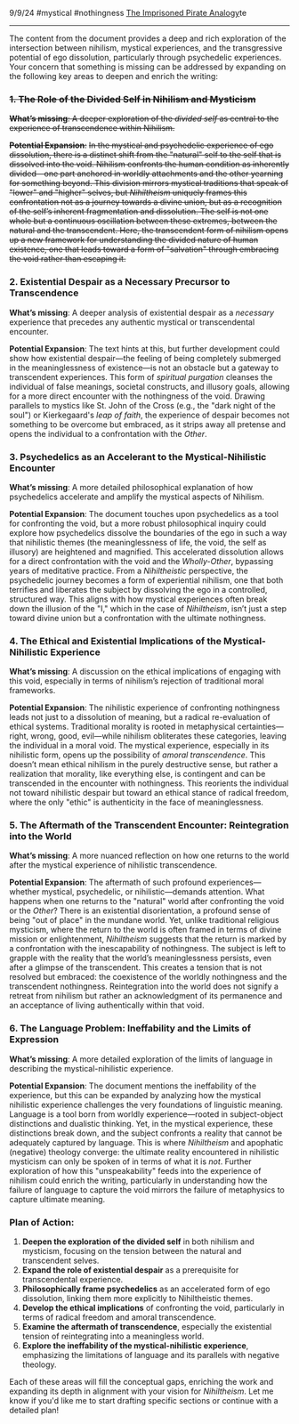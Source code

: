 9/9/24
#mystical  #nothingness 
[The Imprisoned Pirate Analogy](<The Imprisoned Pirate Analogy.md>)te
___
The content from the document provides a deep and rich exploration of the intersection between nihilism, mystical experiences, and the transgressive potential of ego dissolution, particularly through psychedelic experiences. Your concern that something is missing can be addressed by expanding on the following key areas to deepen and enrich the writing:

### ~~1. **The Role of the Divided Self in Nihilism and Mysticism**~~
   ~~**What’s missing**: A deeper exploration of the *divided self* as central to the experience of transcendence within Nihilism.~~
   
   ~~**Potential Expansion**:~~
   ~~In the mystical and psychedelic experience of ego dissolution, there is a distinct shift from the "natural" self to the self that is dissolved into the void. Nihilism confronts the human condition as inherently divided—one part anchored in worldly attachments and the other yearning for something beyond. This division mirrors mystical traditions that speak of "lower" and "higher" selves, but *Nihiltheism* uniquely frames this confrontation not as a journey towards a divine union, but as a recognition of the self’s inherent fragmentation and dissolution. The self is not one whole but a continuous oscillation between these extremes, between the natural and the transcendent. Here, the transcendent form of nihilism opens up a new framework for understanding the divided nature of human existence, one that leads toward a form of "salvation" through embracing the void rather than escaping it.~~

### 2. **Existential Despair as a Necessary Precursor to Transcendence**
   **What’s missing**: A deeper analysis of existential despair as a *necessary* experience that precedes any authentic mystical or transcendental encounter.
   
   **Potential Expansion**:
   The text hints at this, but further development could show how existential despair—the feeling of being completely submerged in the meaninglessness of existence—is not an obstacle but a gateway to transcendent experiences. This form of *spiritual purgation* cleanses the individual of false meanings, societal constructs, and illusory goals, allowing for a more direct encounter with the nothingness of the void. Drawing parallels to mystics like St. John of the Cross (e.g., the "dark night of the soul") or Kierkegaard's *leap of faith*, the experience of despair becomes not something to be overcome but embraced, as it strips away all pretense and opens the individual to a confrontation with the *Other*. 

### 3. **Psychedelics as an Accelerant to the Mystical-Nihilistic Encounter**
   **What’s missing**: A more detailed philosophical explanation of how psychedelics accelerate and amplify the mystical aspects of Nihilism.
   
   **Potential Expansion**:
   The document touches upon psychedelics as a tool for confronting the void, but a more robust philosophical inquiry could explore how psychedelics dissolve the boundaries of the ego in such a way that nihilistic themes (the meaninglessness of life, the void, the self as illusory) are heightened and magnified. This accelerated dissolution allows for a direct confrontation with the void and the *Wholly-Other*, bypassing years of meditative practice. From a *Nihiltheistic* perspective, the psychedelic journey becomes a form of experiential nihilism, one that both terrifies and liberates the subject by dissolving the ego in a controlled, structured way. This aligns with how mystical experiences often break down the illusion of the "I," which in the case of *Nihiltheism*, isn’t just a step toward divine union but a confrontation with the ultimate nothingness.

### 4. **The Ethical and Existential Implications of the Mystical-Nihilistic Experience**
   **What’s missing**: A discussion on the ethical implications of engaging with this void, especially in terms of nihilism’s rejection of traditional moral frameworks.
   
   **Potential Expansion**:
   The nihilistic experience of confronting nothingness leads not just to a dissolution of meaning, but a radical re-evaluation of ethical systems. Traditional morality is rooted in metaphysical certainties—right, wrong, good, evil—while nihilism obliterates these categories, leaving the individual in a moral void. The mystical experience, especially in its nihilistic form, opens up the possibility of *amoral transcendence*. This doesn’t mean ethical nihilism in the purely destructive sense, but rather a realization that morality, like everything else, is contingent and can be transcended in the encounter with nothingness. This reorients the individual not toward nihilistic despair but toward an ethical stance of radical freedom, where the only "ethic" is authenticity in the face of meaninglessness.

### 5. **The Aftermath of the Transcendent Encounter: Reintegration into the World**
   **What’s missing**: A more nuanced reflection on how one returns to the world after the mystical experience of nihilistic transcendence.
   
   **Potential Expansion**:
   The aftermath of such profound experiences—whether mystical, psychedelic, or nihilistic—demands attention. What happens when one returns to the "natural" world after confronting the void or the *Other*? There is an existential disorientation, a profound sense of being "out of place" in the mundane world. Yet, unlike traditional religious mysticism, where the return to the world is often framed in terms of divine mission or enlightenment, *Nihiltheism* suggests that the return is marked by a confrontation with the inescapability of nothingness. The subject is left to grapple with the reality that the world’s meaninglessness persists, even after a glimpse of the transcendent. This creates a tension that is not resolved but embraced: the coexistence of the worldly nothingness and the transcendent nothingness. Reintegration into the world does not signify a retreat from nihilism but rather an acknowledgment of its permanence and an acceptance of living authentically within that void.

### 6. **The Language Problem: Ineffability and the Limits of Expression**
   **What’s missing**: A more detailed exploration of the limits of language in describing the mystical-nihilistic experience.
   
   **Potential Expansion**:
   The document mentions the ineffability of the experience, but this can be expanded by analyzing how the mystical nihilistic experience challenges the very foundations of linguistic meaning. Language is a tool born from worldly experience—rooted in subject-object distinctions and dualistic thinking. Yet, in the mystical experience, these distinctions break down, and the subject confronts a reality that cannot be adequately captured by language. This is where *Nihiltheism* and apophatic (negative) theology converge: the ultimate reality encountered in nihilistic mysticism can only be spoken of in terms of what it is *not*. Further exploration of how this "unspeakability" feeds into the experience of nihilism could enrich the writing, particularly in understanding how the failure of language to capture the void mirrors the failure of metaphysics to capture ultimate meaning.

### Plan of Action:
1. **Deepen the exploration of the divided self** in both nihilism and mysticism, focusing on the tension between the natural and transcendent selves.
2. **Expand the role of existential despair** as a prerequisite for transcendental experience.
3. **Philosophically frame psychedelics** as an accelerated form of ego dissolution, linking them more explicitly to Nihiltheistic themes.
4. **Develop the ethical implications** of confronting the void, particularly in terms of radical freedom and amoral transcendence.
5. **Examine the aftermath of transcendence**, especially the existential tension of reintegrating into a meaningless world.
6. **Explore the ineffability of the mystical-nihilistic experience**, emphasizing the limitations of language and its parallels with negative theology.

Each of these areas will fill the conceptual gaps, enriching the work and expanding its depth in alignment with your vision for *Nihiltheism*. Let me know if you'd like me to start drafting specific sections or continue with a detailed plan!